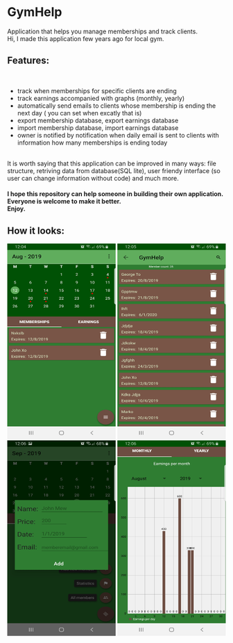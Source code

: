 # GymHelp
Application that helps you manage memberships and track clients.<br>
Hi, I made this application few years ago for local gym.
<h2>Features:</h2><br>
<ul>
  <li> track when memberships for specific clients are ending</li>
  <li> track earnings accompanied with graphs (monthly, yearly)</li>
  <li> automatically send emails to clients whose membership is ending the next day ( you can set when excatly that is)</li>
  <li> export membership database, export earnings database</li>
  <li> import membership database, import earnings database</li>
  <li> owner is notified by notification when daily email is sent to clients with information how many memberships is ending today</li>
</ul>
<br>
It is worth saying that this application can be improved in many ways: file structure, retriving data from database(SQL lite), user friendy interface (so user can change
information without code) and much more.
<h4>I hope this repository can help someone in building their own application. Everyone is welcome to make it better.<br> Enjoy.</h4>
<h2>How it looks:</h2>
<img src="/media/main_GymHelp.jpg"  width="250" height="450">
<img src="/media/Members_GymHelp.jpg"  width="250" height="450">
<img src="/media/Addmember_GymHelp.jpg"  width="250" height="450">
<img src="/media/Statistics_GymHelp.jpg"  width="250" height="450">
